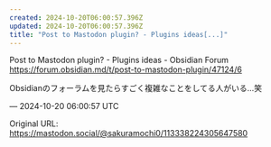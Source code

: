 ```yaml
---
created: 2024-10-20T06:00:57.396Z
updated: 2024-10-20T06:00:57.396Z
title: "Post to Mastodon plugin? - Plugins ideas[...]"
---
```


<p>Post to Mastodon plugin? - Plugins ideas - Obsidian Forum<br /><a href="https://forum.obsidian.md/t/post-to-mastodon-plugin/47124/6" target="_blank" rel="nofollow noopener" translate="no"><span class="invisible">https://</span><span class="ellipsis">forum.obsidian.md/t/post-to-ma</span><span class="invisible">stodon-plugin/47124/6</span></a></p><p>Obsidianのフォーラムを見たらすごく複雑なことをしてる人がいる…笑</p>

&mdash; 2024-10-20 06:00:57 UTC

Original URL: https://mastodon.social/@sakuramochi0/113338224305647580
